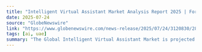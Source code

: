 ```yaml
---
title: "Intelligent Virtual Assistant Market Analysis Report 2025 | Forecasted to Hit $18.91 Billion by 2032 - Amazon and Baidu Lead Innovation with Next-Gen AI Assistants"
date: 2025-07-24
source: "GlobeNewswire"
link: "https://www.globenewswire.com/news-release/2025/07/24/3120830/28124/en/Intelligent-Virtual-Assistant-Market-Analysis-Report-2025-Forecasted-to-Hit-18-91-Billion-by-2032-Amazon-and-Baidu-Lead-Innovation-with-Next-Gen-AI-Assistants.html"
tags: [ai, uae]
summary: "The Global Intelligent Virtual Assistant Market is projected to reach $18.91 billion by 2032, growing at a CAGR of 23.7%. Key trends include AI-driven chatbots, voice integration, and emotionally aware bots. Major players like Amazon and Baidu lead through in…"
---
```


